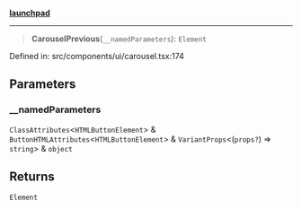 [**launchpad**](index.md)

***

> **CarouselPrevious**(`__namedParameters`): `Element`

Defined in: src/components/ui/carousel.tsx:174

## Parameters

### \_\_namedParameters

`ClassAttributes`\<`HTMLButtonElement`\> & `ButtonHTMLAttributes`\<`HTMLButtonElement`\> & `VariantProps`\<(`props?`) => `string`\> & `object`

## Returns

`Element`
